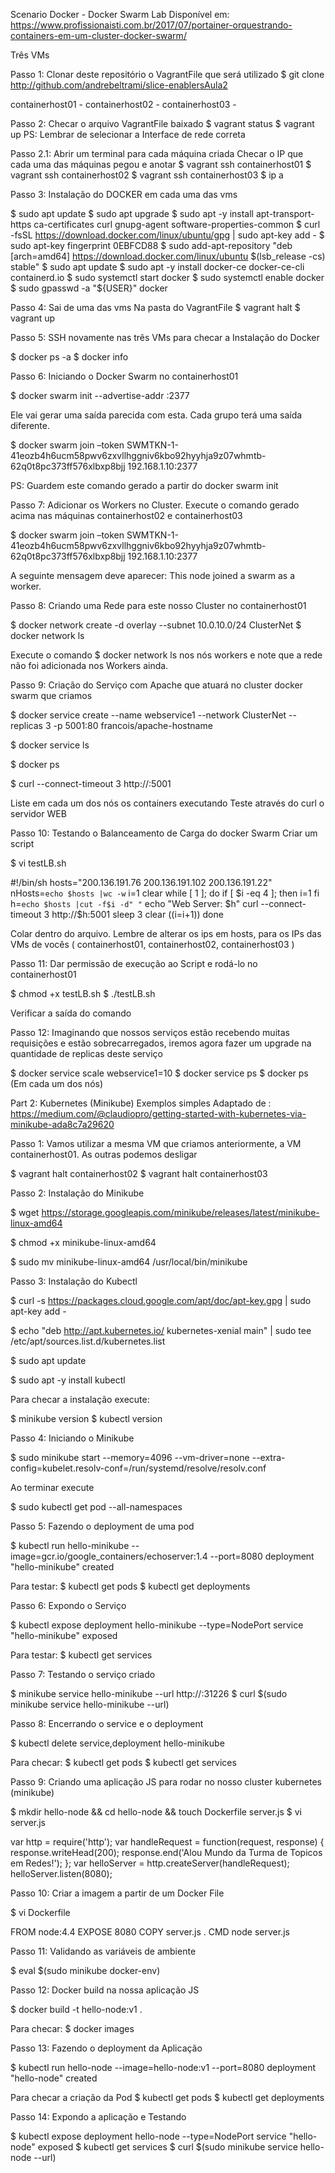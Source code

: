 ﻿Scenario Docker - Docker Swarm
Lab Disponível em: https://www.profissionaisti.com.br/2017/07/portainer-orquestrando-containers-em-um-cluster-docker-swarm/


Três VMs 




Passo 1: Clonar deste repositório o VagrantFile que será utilizado
$ git clone http://github.com/andrebeltrami/slice-enablersAula2


containerhost01 - 
containerhost02 - 
containerhost03 -


Passo 2: Checar o arquivo VagrantFile baixado 
$ vagrant status 
$ vagrant up 
PS: Lembrar de selecionar a Interface de rede correta




Passo 2.1: Abrir um terminal para cada máquina criada
Checar o IP que cada uma das máquinas pegou e anotar 
$ vagrant ssh containerhost01
$ vagrant ssh containerhost02
$ vagrant ssh containerhost03
$ ip a 




Passo 3: Instalação do DOCKER em cada uma das vms


$ sudo apt update
$ sudo apt upgrade
$ sudo apt -y install apt-transport-https ca-certificates curl gnupg-agent software-properties-common
$ curl -fsSL https://download.docker.com/linux/ubuntu/gpg | sudo apt-key add -
$ sudo apt-key fingerprint 0EBFCD88
$ sudo add-apt-repository "deb [arch=amd64] https://download.docker.com/linux/ubuntu $(lsb_release -cs) stable"
$ sudo apt update
$ sudo apt -y install docker-ce docker-ce-cli containerd.io
$ sudo systemctl start docker
$ sudo systemctl enable docker
$ sudo gpasswd -a "${USER}" docker








Passo 4: Sai de uma das vms 
Na pasta do VagrantFile
$ vagrant halt
$ vagrant up 


Passo 5: SSH novamente nas três VMs para checar a Instalação do Docker


$ docker ps  -a
$ docker info


Passo 6: Iniciando o Docker Swarm no containerhost01


$ docker swarm init --advertise-addr <IP DO containerhost01>:2377


Ele vai gerar uma saída parecida com esta. Cada grupo terá uma saída diferente.


$ docker swarm join –token SWMTKN-1-41eozb4h6ucm58pwv6zxvllhggniv6kbo92hyyhja9z07whmtb-62q0t8pc373ff576xlbxp8bjj 192.168.1.10:2377


PS: Guardem este comando gerado a partir do docker swarm init 


Passo 7: Adicionar os Workers no Cluster. Execute o comando gerado acima nas máquinas containerhost02 e containerhost03


$ docker swarm join –token SWMTKN-1-41eozb4h6ucm58pwv6zxvllhggniv6kbo92hyyhja9z07whmtb-62q0t8pc373ff576xlbxp8bjj 192.168.1.10:2377


A seguinte mensagem deve aparecer:  This node joined a swarm as a worker.


Passo 8: Criando uma Rede para este nosso Cluster no containerhost01


$ docker network create -d overlay --subnet 10.0.10.0/24 ClusterNet
$ docker network ls 


Execute o comando $ docker network ls nos nós workers e note que a rede não foi adicionada nos Workers ainda.


Passo 9: Criação do Serviço com Apache que atuará no cluster docker swarm que criamos


$ docker service create --name webservice1 --network ClusterNet --replicas 3 -p 5001:80 francois/apache-hostname


$ docker service ls 


$ docker ps


$ curl --connect-timeout 3 http://<IP DO containerhostx>:5001


Liste em cada um dos nós os containers executando
Teste através do curl o servidor WEB 


Passo 10: Testando o Balanceamento de Carga do docker Swarm
Criar um script 


$ vi testLB.sh


#!/bin/sh
hosts="200.136.191.76 200.136.191.102 200.136.191.22"
nHosts=`echo $hosts |wc -w`
i=1
clear
while [ 1 ]; do
if [ $i -eq 4 ]; then
i=1
fi
h=`echo $hosts |cut -f$i -d" "`
echo "Web Server: $h"
curl --connect-timeout 3 http://$h:5001
sleep 3
clear
((i=i+1))
done


Colar dentro do arquivo. Lembre de alterar os ips em hosts, para os IPs das VMs de vocês ( containerhost01, containerhost02, containerhost03 )


Passo 11: Dar permissão de execução ao Script e rodá-lo no containerhost01


$ chmod +x testLB.sh
$ ./testLB.sh


Verificar a saída do comando


Passo 12: Imaginando que nossos serviços estão recebendo muitas requisições e estão sobrecarregados, iremos agora fazer um upgrade na quantidade de replicas deste serviço


$ docker service scale webservice1=10
$ docker service ps
$ docker ps 
(Em cada um dos nós)




Part 2: 
Kubernetes (Minikube) Exemplos simples
Adaptado de : https://medium.com/@claudiopro/getting-started-with-kubernetes-via-minikube-ada8c7a29620


Passo 1: Vamos utilizar a mesma VM que criamos anteriormente, a VM containerhost01.
As outras podemos desligar 


$ vagrant halt containerhost02
$ vagrant halt containerhost03


Passo 2: Instalação do Minikube


$ wget https://storage.googleapis.com/minikube/releases/latest/minikube-linux-amd64


$ chmod +x minikube-linux-amd64


$ sudo mv minikube-linux-amd64 /usr/local/bin/minikube


Passo 3: Instalação do Kubectl


$ curl -s https://packages.cloud.google.com/apt/doc/apt-key.gpg | sudo apt-key add -


$ echo "deb http://apt.kubernetes.io/ kubernetes-xenial main" | sudo tee /etc/apt/sources.list.d/kubernetes.list


$ sudo apt update


$ sudo apt -y install kubectl


Para checar a instalação execute:


$ minikube version
$ kubectl version


Passo 4: Iniciando o Minikube


$ sudo minikube start --memory=4096 --vm-driver=none --extra-config=kubelet.resolv-conf=/run/systemd/resolve/resolv.conf


Ao terminar execute


$ sudo kubectl get pod --all-namespaces




Passo 5: Fazendo o deployment de uma pod 




$ kubectl run hello-minikube --image=gcr.io/google_containers/echoserver:1.4 --port=8080
deployment "hello-minikube" created


Para testar:
$ kubectl get pods
$ kubectl get deployments


Passo 6: Expondo o Serviço


$ kubectl expose deployment hello-minikube --type=NodePort
service "hello-minikube" exposed


Para testar:
$ kubectl get services


Passo 7: Testando o serviço criado


$ minikube service hello-minikube --url http://<IP DO containerhost01>:31226
$ curl $(sudo minikube service hello-minikube --url)


Passo 8: Encerrando o service e o deployment


$ kubectl delete service,deployment hello-minikube


Para checar:
$ kubectl get pods
$ kubectl get services
























Passo 9: Criando uma aplicação JS para rodar no nosso cluster kubernetes (minikube)


$ mkdir hello-node && cd hello-node && touch Dockerfile server.js
$ vi server.js


var http = require('http');
var handleRequest = function(request, response) {
  response.writeHead(200);
  response.end('Alou Mundo da Turma de Topicos em Redes!');
};
var helloServer = http.createServer(handleRequest);
helloServer.listen(8080);


Passo 10: Criar a imagem a partir de um Docker File


$ vi Dockerfile


FROM node:4.4
EXPOSE 8080
COPY server.js .
CMD node server.js


Passo 11: Validando as variáveis de ambiente


$ eval $(sudo minikube docker-env)


Passo 12: Docker build na nossa aplicação JS 


$ docker build -t hello-node:v1 .


Para checar:
$ docker images


Passo 13: Fazendo o deployment da Aplicação 


$ kubectl run hello-node --image=hello-node:v1 --port=8080
deployment "hello-node" created


Para checar a criação da Pod
$ kubectl get pods
$ kubectl get deployments


Passo 14: Expondo a aplicação e Testando 


$ kubectl expose deployment hello-node --type=NodePort
service "hello-node" exposed
$ kubectl get services
$ curl $(sudo minikube service hello-node --url)